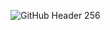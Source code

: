 ![GitHub Header 256](https://github.com/pouyakary/pouyakary/assets/2157285/c847fe68-c61f-4b5c-89a2-e26879504ffd)
